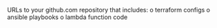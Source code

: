 
URLs to your github.com repository that includes:
o terraform configs
o ansible playbooks
o lambda function code

